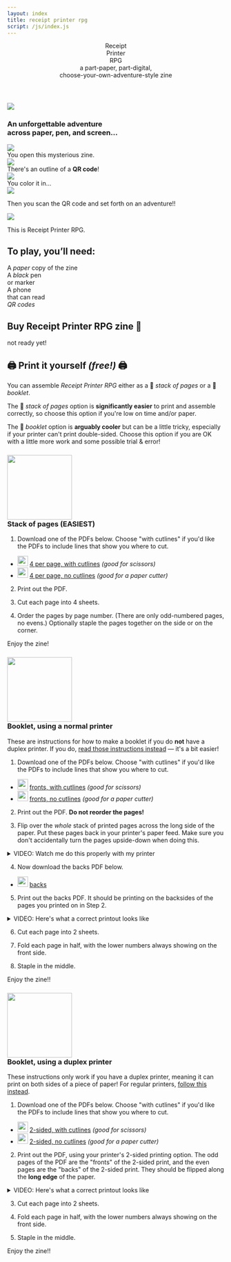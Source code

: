 ```yaml
---
layout: index
title: receipt printer rpg
script: /js/index.js
---
```


<section id="heading">
  <header>
    <div id="title">
      <div id="titleline1">Receipt</div>
      <div id="titleline2">Printer</div>
      <div id="titleline3">RPG</div>
    </div>
    <div id="subtitle">
      <div id="subtitleline1">a part-paper, <span id="digitalline">part-digital,</span></div>
      <div id="subtitleline2">choose-your-own-adventure-style <span id="zineline">zine</span></div>
    </div>
  </header>
  <div id="rp">
    <img id="mainimage" src="/images/rprpg-cover-graphic.png">
  </div>
</section>

<section id="how">
<h3>An unforgettable adventure<br> across paper, pen, and screen...</h3>

<div id="introstills">
  <div>
    <img src="/images/intro-cover.png">
    <div class="description">
    You open this mysterious zine.
    </div>
  </div>
  <div>
    <img src="/images/intro-page.png">
    <div class="description">
      There's an outline of a <strong>QR code</strong>!
    </div>
  </div>
  <div>
    <img src="/images/intro-color.png">
    <div class="description">
      You color it in...
    </div>
  </div>
</div>

<div id="scanit">
  <img src="/images/intro-qr.png">
  <p>Then you scan the QR code and set forth on an adventure!!</p>
</div>


</section>

<section id="rprpg">
  <img src="/images/intro-printed.png">

  <p>This is Receipt Printer RPG. 
</section>

<section id="toplaysection">
  <h1 id="toplay">To play, you’ll need:</h1>
  <div id="items">
    <div>
      <div class="item" id="paperzine"></div>
      <div class="description">
        A <em>paper</em> copy of the zine
      </div>
    </div>
    <div>
      <div class="item" id="pen"></div>
      <div class="description">
        A <em>black</em> pen<br>or marker
      </div>
    </div>
    <div>
      <div class="item" id="qrcelly"></div>
      <div class="description">
        A phone<br>
        that can read<br>
        <em>QR codes</em>
      </div>
    </div>
  </div>
</section>

<section id="buyit">

# Buy Receipt Printer RPG️ zine 🛒

not ready yet!

</section>

<section id="downloads">

# 🖨️ Print it yourself _(free!)_ 🖨️ 

You can assemble <em>Receipt Printer RPG</em> either as a 📄 <em>stack of pages</em> or a  📖 <em>booklet</em>.

The 📄 <em>stack of pages</em> option is **significantly easier** to print and assemble correctly, so choose this option if you're low on time and/or paper.

The 📖 <em>booklet</em> option is **arguably cooler** but can be a little tricky, especially if your printer can't print double-sided. Choose this option if you are OK with a little more work and some possible trial & error!


<h3 id="stack">
  <img src="/images/loosesheets.png" height="150"><br>
  Stack of pages (EASIEST)
</h3>

1. <p>Download one of the PDFs below. Choose "with cutlines" if you'd like the PDFs to include lines that show you where to cut.

- <img src="/images/file-pdf.png" width="24" height="24"> [4 per page, with cutlines](/downloads/4up-with-cutlines.pdf)
  _(good for scissors)_
- <img src="/images/file-pdf.png" width="24" height="24">  [4 per page, no cutlines](/downloads/4up.pdf) _(good for a paper cutter)_

2. Print out the PDF.

4. Cut each page into 4 sheets.

3. Order the pages by page number. (There are only odd-numbered pages, no evens.) Optionally staple the pages together on the side or on the corner.

Enjoy the zine!


<h3 id="booklet">
  <img src="/images/booklet.png" height="150"><br>
  Booklet, using a normal printer
</h3>

<div class="note">

These are instructions for how to make a booklet if you do <strong>not</strong> have a duplex printer. If you do, [read those instructions instead](#duplex) — it's a bit easier!

</div>


1. <p>Download one of the PDFs below. Choose "with cutlines" if you'd like the PDFs to include lines that show you where to cut.

- <img src="/images/file-pdf.png" width="24" height="24"> [fronts, with cutlines](/downloads/fronts-with-cutlines.pdf)
  _(good for scissors)_
- <img src="/images/file-pdf.png" width="24" height="24"> [fronts, no cutlines](/downloads/fronts.pdf) _(good for a paper cutter)_

2. <p>Print out the PDF. <strong>Do not reorder the pages!</strong>

3. Flip over the _whole_ stack of printed pages across the long side of the paper. Put these pages back in your printer's paper feed. Make sure you don't accidentally turn the pages upside-down when doing this.

<details>
<summary>VIDEO: Watch me do this properly with my printer</summary>
<video src="/images/printer-demo.mov" controls>
</details>

4. <p>Now download the backs PDF below.

- <img src="/images/file-pdf.png" width="24" height="24"> [backs](/downloads/backs.pdf)

5. <p>Print out the backs PDF. It should be printing on the backsides of the pages you printed on in Step 2.

<details>
<summary>VIDEO: Here's what a correct printout looks like</summary>
<video src="/images/proper-printout.mov" controls>
</details>

6. Cut each page into 2 sheets.

7. Fold each page in half, with the lower numbers always showing on the front side.

8. Staple in the middle.

Enjoy the zine!!

<h3 id="duplex">
  <img src="/images/booklet.png" height="150"><br>
  Booklet, using a duplex printer
</h3>


<div class="note">

These instructions only work if you have a duplex printer, meaning it can print on both sides of a piece of paper! For regular printers, [follow this instead](#duplex).

</div>

1. <p>Download one of the PDFs below. Choose "with cutlines" if you'd like the PDFs to include lines that show you where to cut.

- <img src="/images/file-pdf.png" width="24" height="24"> [2-sided, with cutlines](/downloads/2-sided-with-cutlines.pdf)
  _(good for scissors)_
- <img src="/images/file-pdf.png" width="24" height="24"> [2-sided, no cutlines](/downloads/2-sided.pdf) _(good for a paper cutter)_

2. <p>Print out the PDF, using your printer's 2-sided printing option. The odd pages of the PDF are the "fronts" of the 2-sided print, and the even pages are the "backs" of the 2-sided print. They should be flipped along the <strong>long edge</strong> of the paper.


<details>
<summary>VIDEO: Here's what a correct printout looks like</summary>
<video src="/images/proper-printout.mov" controls>
</details>



3. Cut each page into 2 sheets.

4. Fold each page in half, with the lower numbers always showing on the front side.

5. Staple in the middle.

Enjoy the zine!!



</section>